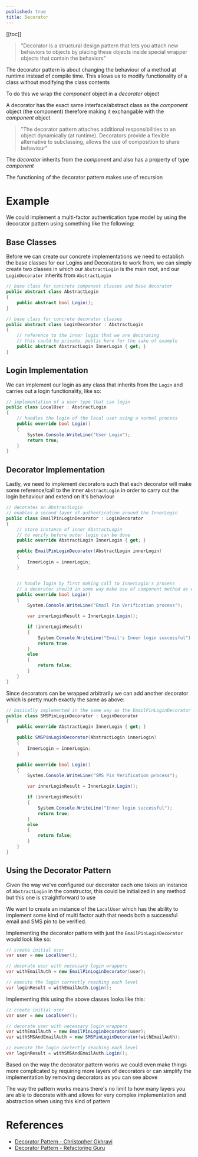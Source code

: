 ```yaml
---
published: true
title: Decorator
---
```


[[toc]]

> "Decorator is a structural design pattern that lets you attach new behaviors to objects by placing these objects inside special wrapper objects that contain the behaviors"

The decorator pattern is about changing the behaviour of a method at runtime instead of compile time. This allows us to modify functionality of a class without modifying the class contents

To do this we wrap the _component_ object in a _decorator_ object

A decorator has the exact same interface/abstract class as the _component_ object (the component) therefore making it exchangable with the _component_ object

> "The decorator pattern attaches additional responsibilities to an object dynamically (at runtime). Decorators provide a flexible alternative to subclassing, allows the use of composition to share behaviour"

The _decorator_ inherits from the _component_ and also has a property of type _component_

The functioning of the decorator pattern makes use of recursion

# Example

We could implement a multi-factor authentication type model by using the decorator pattern using something like the following:

## Base Classes

Before we can create our concrete implementations we need to establish the base classes for our Logins and Decorators to work from, we can simply create two classes in which our `AbstractLogin` is the main root, and our `LoginDecorator` inherits from `AbstractLogin`


```cs
// base class for concrete component classes and base decorator
public abstract class AbstractLogin
{
    public abstract bool Login();
}

// base class for concrete decorator classes
public abstract class LoginDecorator : AbstractLogin
{
    // reference to the inner login that we are decorating
    // this could be private, public here for the sake of example
    public abstract AbstractLogin InnerLogin { get; }
}
```

## Login Implementation

We can implement our login as any class that inherits from the `Login` and carries out a login functionality, like so:

```cs
// implementation of a user type that can login
public class LocalUser : AbstractLogin
{
    // handles the login of the local user using a normal process
    public override bool Login()
    {
        System.Console.WriteLine("User Login");
        return true;
    }
}
```

## Decorator Implementation

Lastly, we need to implement decorators such that each decorator will make some reference/call to the inner `AbstractLogin` in order to carry out the login behaviour and extend on it's behaviour

```cs
// decorates an AbstractLogin
// enables a second layer of authentication around the InnerLogin
public class EmailPinLoginDecorator : LoginDecorator
{
    // store instance of inner AbstractLogin
    // to verify before outer login can be done
    public override AbstractLogin InnerLogin { get; }

    public EmailPinLoginDecorator(AbstractLogin innerLogin)
    {
        InnerLogin = innerLogin;
    }


    // handle login by first making call to InnerLogin's process
    // a decorator should in some way make use of component method as well
    public override bool Login()
    {
        System.Console.WriteLine("Email Pin Verification process");

        var innerLoginResult = InnerLogin.Login();

        if (innerLoginResult)
        {
            System.Console.WriteLine("Email's Inner login successful");
            return true;
        }
        else
        {
            return false;
        }
    }
}
```

Since decorators can be wrapped arbitrarily we can add another decorator which is pretty much exactly the same as above:

```cs
// basically implemented in the same way as the EmailPinLoginDecorator
public class SMSPinLoginDecorator : LoginDecorator
{
    public override AbstractLogin InnerLogin { get; }

    public SMSPinLoginDecorator(AbstractLogin innerLogin)
    {
        InnerLogin = innerLogin;
    }

    public override bool Login()
    {
        System.Console.WriteLine("SMS Pin Verification process");

        var innerLoginResult = InnerLogin.Login();

        if (innerLoginResult)
        {
            System.Console.WriteLine("Inner login successful");
            return true;
        }
        else
        {
            return false;
        }
    }
}
```

## Using the Decorator Pattern

Given the way we've configured our decorator each one takes an instance of `AbstractLogin` in the constructor, this could be initialized in any method but this one is straightforward to use

We want to create an instance of the `LocalUser` which has the ability to implement some kind of multi factor auth that needs both a successful email and SMS pin to be verified.

Implementing the decorator pattern with just the `EmailPinLoginDecorator` would look like so:

```cs
// create initial user
var user = new LocalUser();

// decorate user with necessary login wrappers
var withEmailAuth = new EmailPinLoginDecorator(user);

// execute the login correctly reaching each level
var loginResult = withEmailAuth.Login();
```

Implementing this using the above classes looks like this:

```cs
// create initial user
var user = new LocalUser();

// decorate user with necessary login wrappers
var withEmailAuth = new EmailPinLoginDecorator(user);
var withSMSAndEmailAuth = new SMSPinLoginDecorator(withEmailAuth);

// execute the login correctly reaching each level
var loginResult = withSMSAndEmailAuth.Login();
```

Based on the way the decorator pattern works we could even make things more complicated by requiring more layers of decorators or can simplify the implementation by removing decorators as you can see above

The way the pattern works means there's no limit to how many layers you are able to decorate with and allows for very complex implementation and abstraction when using this kind of pattern

# References

- [Decorator Pattern - Christopher Okhravi](https://www.youtube.com/watch?v=GCraGHx6gso&t=830s)
- [Decorator Pattern - Refactoring Guru](https://refactoring.guru/design-patterns/decorator)